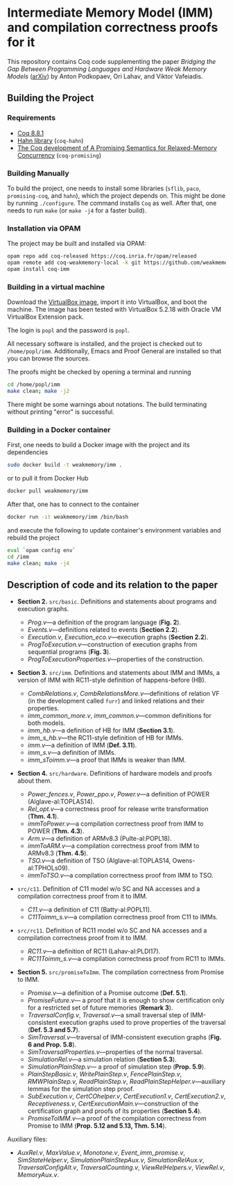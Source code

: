 # Intermediate Memory Model (IMM) and compilation correctness proofs for it

This repository contains Coq code supplementing the paper *Bridging the Gap Between Programming Languages and Hardware Weak Memory Models*
([arXiv](https://arxiv.org/abs/1807.07892)) by Anton Podkopaev, Ori Lahav, and Viktor Vafeiadis.

## Building the Project

### Requirements
* [Coq 8.8.1](https://coq.inria.fr)
* [Hahn library](https://github.com/vafeiadis/hahn) (`coq-hahn`)
* [The Coq development of A Promising Semantics for Relaxed-Memory Concurrency](https://github.com/anlun/promising-coq/tree/opam_red) (`coq-promising`)

### Building Manually

To build the project, one needs to install some libraries (`sflib`, `paco`, `promising-coq`, and `hahn`), which the project
depends on. This might be done by running `./configure`.
The command installs `Coq` as well. After that, one needs to run `make` (or `make -j4` for a faster build).

### Installation via OPAM
The project may be built and installed via OPAM:
```bash
opam repo add coq-released https://coq.inria.fr/opam/released
opam remote add coq-weakmemory-local -k git https://github.com/weakmemory/local-coq-opam-archive#versions
opam install coq-imm
```

### Building in a virtual machine
Download the [VirtualBox image](http://podkopaev.net/popl19-imm-artifact), import it into VirtualBox, and boot the machine.
The image has been tested with VirtualBox 5.2.18 with Oracle VM VirtualBox Extension pack.

The login is `popl` and the password is `popl`.

All necessary software is installed, and the project is checked out to `/home/popl/imm`.
Additionally, Emacs and Proof General are installed so that you can browse the sources.

The proofs might be checked by opening a terminal and running
```bash
cd /home/popl/imm
make clean; make -j2
```
There might be some warnings about notations. The build terminating without printing "error" is successful.

### Building in a Docker container
First, one needs to build a Docker image with the project and its dependencies
```bash
sudo docker build -t weakmemory/imm .
```
or to pull it from Docker Hub
```bash
docker pull weakmemory/imm
```
After that, one has to connect to the container

```bash
docker run -it weakmemory/imm /bin/bash
```
and execute the following to update container's environment variables
and rebuild the project
```bash
eval `opam config env`
cd /imm
make clean; make -j4
```

## Description of code and its relation to the paper
* **Section 2.** `src/basic`. Definitions and statements about programs and execution graphs.
  - *Prog.v*—a definition of the program language (**Fig. 2**).
  - *Events.v*—definitions related to events (**Section 2.2**).
  - *Execution.v*, *Execution\_eco.v*—execution graphs (**Section 2.2**).
  - *ProgToExecution.v*—construction of execution graphs from sequential programs (**Fig. 3**).
  - *ProgToExecutionProperties.v*—properties of the construction.

* **Section 3.** `src/imm`. Definitions and statements about IMM
and IMMs, a version of IMM with RC11-style definition of happens-before (HB).
  - *CombRelations.v*, *CombRelationsMore.v*—definitions of relation VF (in the development called `furr`)
     and linked relations and their properties.
  - *imm\_common\_more.v*, *imm\_common.v*—common definitions for both models.
  - *imm\_hb.v*—a definition of HB for IMM (**Section 3.1**).
  - *imm\_s\_hb.v*—the RC11-style definition of HB for IMMs.
  - *imm.v*—a definition of IMM (**Def. 3.11**).
  - *imm\_s.v*—a definition of IMMs.
  - *imm\_sToimm.v*—a proof that IMMs is weaker than IMM.

* **Section 4.** `src/hardware`. Definitions of hardware models and proofs about them.
  - *Power\_fences.v*,
    *Power\_ppo.v*,
    *Power.v*—a definition of POWER (Alglave-al:TOPLAS14).
  - *Rel\_opt.v*—a correctness proof for release write transformation (**Thm. 4.1**).
  - *immToPower.v*—a compilation correctness proof from IMM to POWER (**Thm. 4.3**).
  - *Arm.v*—a definition of ARMv8.3 (Pulte-al:POPL18).
  - *immToARM.v*—a compilation correctness proof from IMM to ARMv8.3 (**Thm. 4.5**).
  - *TSO.v*—a definition of TSO (Alglave-al:TOPLAS14, Owens-al:TPHOLs09).
  - *immToTSO.v*—a compilation correctness proof from IMM to TSO.

* `src/c11`. Definition of C11 model w/o SC and NA accesses and a compilation correctness proof from it to IMM.
  - *C11.v*—a definition of C11 (Batty-al:POPL11).
  - *C11Toimm\_s.v*—a compilation correctness proof from C11 to IMMs.

* `src/rc11`. Definition of RC11 model w/o SC and NA accesses and a compilation correctness proof from it to IMM.
  - *RC11.v*—a definition of RC11 (Lahav-al:PLDI17).
  - *RC11Toimm\_s.v*—a compilation correctness proof from RC11 to IMMs.

* **Section 5.** `src/promiseToImm`. The compilation correctness from Promise to IMM.
  - *Promise.v*—a definition of a Promise outcome (**Def. 5.1**).
  - *PromiseFuture.v*— a proof that it is enough to show certification
    only for a restricted set of future memories (**Remark 3**).
  - *TraversalConfig.v*, *Traversal.v*—a small traversal step of IMM-consistent execution graphs
      used to prove properties of the traversal (**Def. 5.3 and 5.7**).
  - *SimTraversal.v*—traversal of IMM-consistent execution graphs (**Fig. 6 and Prop. 5.8**).
  - *SimTraversalProperties.v*—properties of the normal traversal.
  - *SimulationRel.v*—a simulation relation (**Section 5.3**).
  - *SimulationPlainStep.v*— a proof of simulation step (**Prop. 5.9**).
  - *PlainStepBasic.v*,
    *WritePlainStep.v*,
    *FencePlainStep.v*,
    *RMWPlainStep.v*,
    *ReadPlainStep.v*,
    *ReadPlainStepHelper.v*—auxiliary lemmas for the simulation step proof.
  - *SubExecution.v*,
    *CertCOhelper.v*,
    *CertExecution1.v*,
    *CertExecution2.v*,
    *Receptiveness.v*, *CertExecutionMain.v*—construction of the certification graph and proofs of its properties (**Section 5.4**).
  - *PromiseToIMM.v*—a proof of the compilation correctness from Promise to IMM (**Prop. 5.12 and 5.13, Thm. 5.14**).

Auxiliary files:
- *AuxRel.v*,
*MaxValue.v*,
*Monotone.v*,
*Event\_imm\_promise.v*,
*SimStateHelper.v*,
*SimulationPlainStepAux.v*,
*SimulationRelAux.v*,
*TraversalConfigAlt.v*,
*TraversalCounting.v*,
*ViewRelHelpers.v*,
*ViewRel.v*,
*MemoryAux.v*.
